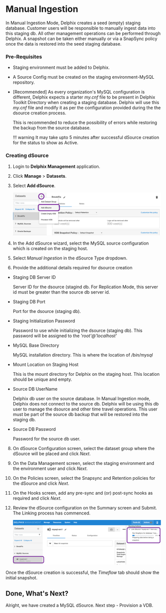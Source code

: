 # Manual Ingestion

In Manual Ingestion Mode, Delphix creates a seed (empty) staging database. 
Customer users will be responsible to manually ingest data into this staging db. 
All other management operations can be performed through Delphix. A snapshot can be taken either manually 
or via a SnapSync policy once the data is restored into the seed staging database. 

### Pre-Requisites

- Staging environment must be added to Delphix.
- A Source Config must be created on the staging environment-MySQL repository.
- <span class="code_title">[Recommended] </span>
  As every  organization's MySQL configuration is different,
  Delphix expects a starter *my.cnf* file to be present in Delphix Toolkit Directory when creating a staging database.
  Delphix will use this *my.cnf* file and modify it as per the configuration provided during the the dsource creation process.

  This is recommended to reduce the possibility of errors while restoring the backup from the source database.

  !!! warning
  It may take upto 5 minutes after successful dSource creation for the status to show as Active.


### Creating dSource

1. Login to **Delphix Management** application.
2. Click **Manage** >  **Datasets**.
3. Select **Add dSource**.

   ![Screenshot](../image/add-dsource.png)


4. In the Add dSource wizard, select the MySQL source configuration which is created on the staging host.
5. Select *Manual Ingestion* in the dSource Type dropdown.
6. Provide the additional details required for dsource creation
  - Staging DB Server ID

    Server ID for the dsource (stagind db. For Replication Mode,
    this server id must be greater than the source db server id.

  - Staging DB Port

    Port for the dsource (staging db).

  - Staging Initialization Password

    Password to use while initializing the dsource (staging db).
    This password will be assigned to the *'root'@'localhost'*

  - MySQL Base Directory

    MySQL installation directory. This is where the location of */bin/mysql*

  - Mount Location on Staging Host

    This is the mount directory for Delphix on the staging host. 
    This location should be unique and empty.

  - Source DB UserName

    Delphix db user on the source database. In Manual Ingestion mode, Delphix does not connect to the source db.
    Delphix will be using this db user to manage the dsource and other time travel operations.
    This user must be part of the source db backup that will be restored into the staging db.

  - Source DB Password

    Password for the source db user.

8. On dSource Configuration screen, select the dataset group where the dSource will be placed and click *Next*.
9. On the Data Management screen, select the staging environment and the environment user and click *Next*.
10. On the Policies screen, select the Snapsync and Retention policies for the dSource and click *Next*.
11. On the Hooks screen, add any pre-sync and (or) post-sync hooks as required and click *Next*.
12. Review the dSource configuration on the Summary screen and Submit. The Linking process has commenced.

    ![Screenshot](../image/dsource-creation.png)


Once the dSource creation is successful, the <span class="code_title">*Timeflow*</span> tab should show the initial snapshot.

Done, What's Next?
----------------
Alright, we have created a MySQL dSource. Next step - Provision a VDB.   

